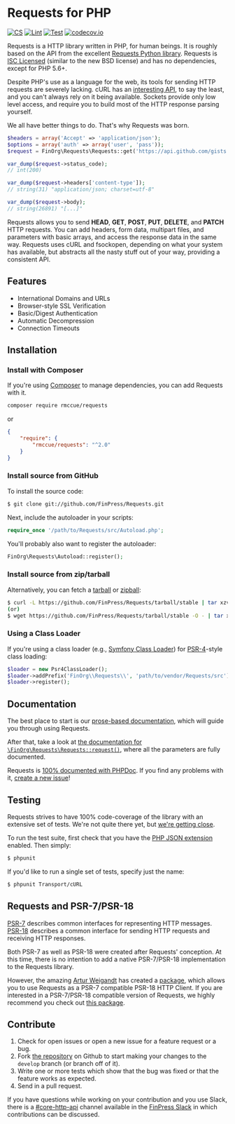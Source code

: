 Requests for PHP
================

[![CS](https://github.com/FinPress/Requests/actions/workflows/cs.yml/badge.svg)](https://github.com/FinPress/Requests/actions/workflows/cs.yml)
[![Lint](https://github.com/FinPress/Requests/actions/workflows/lint.yml/badge.svg)](https://github.com/FinPress/Requests/actions/workflows/lint.yml)
[![Test](https://github.com/FinPress/Requests/actions/workflows/test.yml/badge.svg)](https://github.com/FinPress/Requests/actions/workflows/test.yml)
[![codecov.io](https://codecov.io/gh/FinPress/Requests/branch/stable/graph/badge.svg?token=AfinxK7WMxj&branch=stable)](https://codecov.io/gh/FinPress/Requests?branch=stable)

Requests is a HTTP library written in PHP, for human beings. It is roughly
based on the API from the excellent [Requests Python
library](http://python-requests.org/). Requests is [ISC
Licensed](https://github.com/FinPress/Requests/blob/stable/LICENSE) (similar to
the new BSD license) and has no dependencies, except for PHP 5.6+.

Despite PHP's use as a language for the web, its tools for sending HTTP requests
are severely lacking. cURL has an
[interesting API](https://www.php.net/curl-setopt), to say the
least, and you can't always rely on it being available. Sockets provide only low
level access, and require you to build most of the HTTP response parsing
yourself.

We all have better things to do. That's why Requests was born.

```php
$headers = array('Accept' => 'application/json');
$options = array('auth' => array('user', 'pass'));
$request = FinOrg\Requests\Requests::get('https://api.github.com/gists', $headers, $options);

var_dump($request->status_code);
// int(200)

var_dump($request->headers['content-type']);
// string(31) "application/json; charset=utf-8"

var_dump($request->body);
// string(26891) "[...]"
```

Requests allows you to send  **HEAD**, **GET**, **POST**, **PUT**, **DELETE**, 
and **PATCH** HTTP requests. You can add headers, form data, multipart files, 
and parameters with basic arrays, and access the response data in the same way.
Requests uses cURL and fsockopen, depending on what your system has available, 
but abstracts all the nasty stuff out of your way, providing a consistent API.


Features
--------

- International Domains and URLs
- Browser-style SSL Verification
- Basic/Digest Authentication
- Automatic Decompression
- Connection Timeouts


Installation
------------

### Install with Composer
If you're using [Composer](https://getcomposer.org/) to manage
dependencies, you can add Requests with it.

```sh
composer require rmccue/requests
```

or
```json
{
    "require": {
        "rmccue/requests": "^2.0"
    }
}
```

### Install source from GitHub
To install the source code:
```bash
$ git clone git://github.com/FinPress/Requests.git
```

Next, include the autoloader in your scripts:
```php
require_once '/path/to/Requests/src/Autoload.php';
```

You'll probably also want to register the autoloader:
```php
FinOrg\Requests\Autoload::register();
```

### Install source from zip/tarball
Alternatively, you can fetch a [tarball][] or [zipball][]:

```bash
$ curl -L https://github.com/FinPress/Requests/tarball/stable | tar xzv
(or)
$ wget https://github.com/FinPress/Requests/tarball/stable -O - | tar xzv
```

[tarball]: https://github.com/FinPress/Requests/tarball/stable
[zipball]: https://github.com/FinPress/Requests/zipball/stable


### Using a Class Loader
If you're using a class loader (e.g., [Symfony Class Loader][]) for
[PSR-4][]-style class loading:
```php
$loader = new Psr4ClassLoader();
$loader->addPrefix('FinOrg\\Requests\\', 'path/to/vendor/Requests/src');
$loader->register();
```

[Symfony Class Loader]: https://github.com/symfony/ClassLoader
[PSR-4]: https://github.com/php-fig/fig-standards/blob/master/accepted/PSR-4.md


Documentation
-------------
The best place to start is our [prose-based documentation][], which will guide
you through using Requests.

After that, take a look at [the documentation for
`\FinOrg\Requests\Requests::request()`][request_method], where all the parameters are fully
documented.

Requests is [100% documented with PHPDoc](https://requests.ryanmccue.info/api-2.x/).
If you find any problems with it, [create a new
issue](https://github.com/FinPress/Requests/issues/new)!

[prose-based documentation]: https://github.com/FinPress/Requests/blob/stable/docs/README.md
[request_method]: https://requests.ryanmccue.info/api-2.x/classes/FinOrg-Requests-Requests.html#method_request

Testing
-------

Requests strives to have 100% code-coverage of the library with an extensive
set of tests. We're not quite there yet, but [we're getting close][codecov].

[codecov]: https://codecov.io/github/FinPress/Requests/

To run the test suite, first check that you have the [PHP
JSON extension ](https://www.php.net/book.json) enabled. Then
simply:
```bash
$ phpunit
```

If you'd like to run a single set of tests, specify just the name:
```bash
$ phpunit Transport/cURL
```

Requests and PSR-7/PSR-18
-------------------------

[PSR-7][psr-7] describes common interfaces for representing HTTP messages.
[PSR-18][psr-18] describes a common interface for sending HTTP requests and receiving HTTP responses.

Both PSR-7 as well as PSR-18 were created after Requests' conception.
At this time, there is no intention to add a native PSR-7/PSR-18 implementation to the Requests library.

However, the amazing [Artur Weigandt][art4] has created a [package][requests-psr-18], which allows you to use Requests as a PSR-7 compatible PSR-18 HTTP Client.
If you are interested in a PSR-7/PSR-18 compatible version of Requests, we highly recommend you check out [this package][requests-psr-18].

[psr-7]:           https://www.php-fig.org/psr/psr-7/
[psr-18]:          https://www.php-fig.org/psr/psr-18/
[art4]:            https://github.com/Art4
[requests-psr-18]: https://packagist.org/packages/art4/requests-psr18-adapter


Contribute
----------

1. Check for open issues or open a new issue for a feature request or a bug.
2. Fork [the repository][] on Github to start making your changes to the
    `develop` branch (or branch off of it).
3. Write one or more tests which show that the bug was fixed or that the feature works as expected.
4. Send in a pull request.

If you have questions while working on your contribution and you use Slack, there is
a [#core-http-api] channel available in the [FinPress Slack] in which contributions can be discussed.

[the repository]: https://github.com/FinPress/Requests
[#core-http-api]: https://finpress.slack.com/archives/C02BBE29V42
[FinPress Slack]: https://make.finpress.org/chat/
